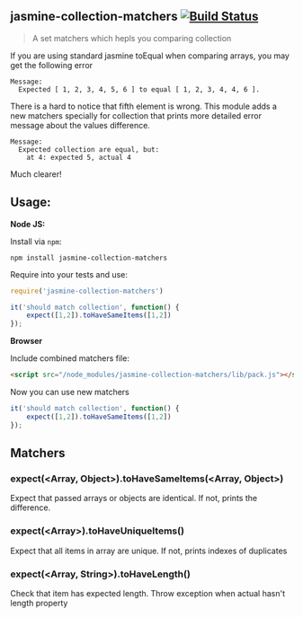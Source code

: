 ## jasmine-collection-matchers [![Build Status](https://travis-ci.org/just-boris/jasmine-collection-matchers.svg?branch=master)](https://travis-ci.org/just-boris/jasmine-collection-matchers)

> A set matchers which hepls you comparing collection

If you are using standard jasmine toEqual when comparing arrays, you may get the following error

```
Message:
  Expected [ 1, 2, 3, 4, 5, 6 ] to equal [ 1, 2, 3, 4, 4, 6 ].
```

There is a hard to notice that fifth element is wrong. This module adds a new matchers specially for collection that prints more detailed error message about the values difference.

```
Message:
  Expected collection are equal, but:
    at 4: expected 5, actual 4
```

Much clearer!

## Usage:

**Node JS:**

Install via `npm`:
```
npm install jasmine-collection-matchers
```
Require into your tests and use:

```js
require('jasmine-collection-matchers')

it('should match collection', function() {
    expect([1,2]).toHaveSameItems([1,2])
});
```

**Browser**

Include combined matchers file:

```html
<script src="/node_modules/jasmine-collection-matchers/lib/pack.js"></script>
```

Now you can use new matchers

```js
it('should match collection', function() {
    expect([1,2]).toHaveSameItems([1,2])
});
```

## Matchers

### expect(&lt;Array, Object&gt;).toHaveSameItems(&lt;Array, Object&gt;)

Expect that passed arrays or objects are identical. If not, prints the difference.

### expect(&lt;Array&gt;).toHaveUniqueItems()

Expect that all items in array are unique. If not, prints indexes of duplicates

### expect(&lt;Array, String&gt;).toHaveLength(<Number>)

Check that item has expected length. Throw exception when actual hasn't length property
